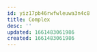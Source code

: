 ```yaml
---
id: yiz17pb46rwfwleuwa3n4c8
title: Complex
desc: ''
updated: 1661483061986
created: 1661483061986
---
```

